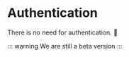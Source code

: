 # Authentication

There is no need for authentication. 🤗

::: warning
We are still a beta version
:::
